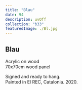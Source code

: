 ```yaml
---
title: "Blau"
date: 94
description: uvOff
collection: "b33"
featuredImage: ./Bl.jpg
---
```


## Blau

Acrylic on wood<br/>
70x70cm wood panel

Signed and ready to hang.<br/>
Painted in El REC, Catalonia. 2020.